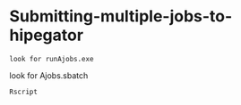 # Submitting-multiple-jobs-to-hipegator

```
look for runAjobs.exe

```
look for Ajobs.sbatch

```
Rscript
